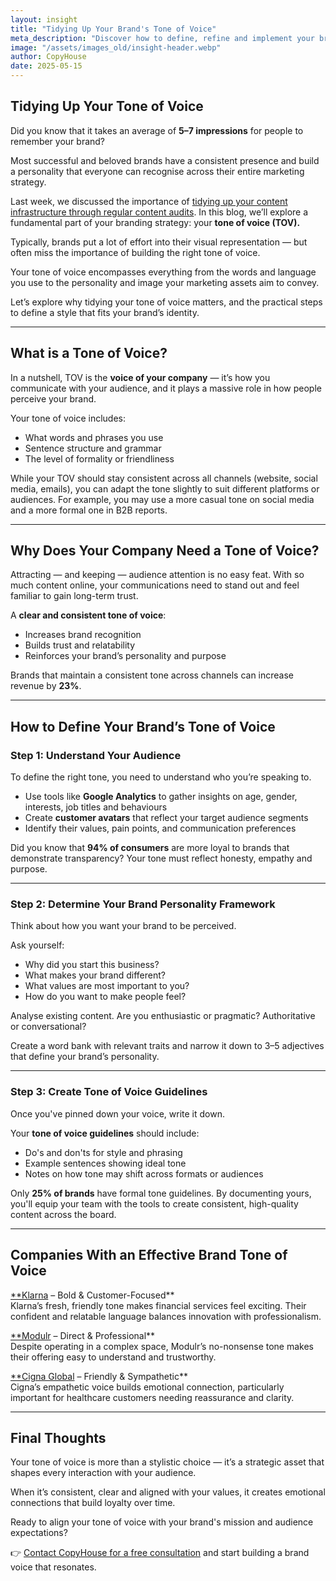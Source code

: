 ```yaml
---
layout: insight
title: "Tidying Up Your Brand's Tone of Voice"
meta_description: "Discover how to define, refine and implement your brand’s tone of voice to boost consistency, clarity and customer connection."
image: "/assets/images_old/insight-header.webp"
author: CopyHouse
date: 2025-05-15
---
```


## Tidying Up Your Tone of Voice

Did you know that it takes an average of **5–7 impressions** for people to remember your brand?

Most successful and beloved brands have a consistent presence and build a personality that everyone can recognise across their entire marketing strategy. 

Last week, we discussed the importance of [tidying up your content infrastructure through regular content audits](https://www.copyhouse.io/insights/how-to-conduct-a-content-audit). In this blog, we’ll explore a fundamental part of your branding strategy: your **tone of voice (TOV).**

Typically, brands put a lot of effort into their visual representation — but often miss the importance of building the right tone of voice.

Your tone of voice encompasses everything from the words and language you use to the personality and image your marketing assets aim to convey.

Let’s explore why tidying your tone of voice matters, and the practical steps to define a style that fits your brand’s identity.

---

## What is a Tone of Voice?

In a nutshell, TOV is the **voice of your company** — it’s how you communicate with your audience, and it plays a massive role in how people perceive your brand.

Your tone of voice includes:

- What words and phrases you use
- Sentence structure and grammar
- The level of formality or friendliness

While your TOV should stay consistent across all channels (website, social media, emails), you can adapt the tone slightly to suit different platforms or audiences. For example, you may use a more casual tone on social media and a more formal one in B2B reports.

---

## Why Does Your Company Need a Tone of Voice?

Attracting — and keeping — audience attention is no easy feat. With so much content online, your communications need to stand out and feel familiar to gain long-term trust.

A **clear and consistent tone of voice**:

- Increases brand recognition
- Builds trust and relatability
- Reinforces your brand’s personality and purpose

Brands that maintain a consistent tone across channels can increase revenue by **23%**.

---

## How to Define Your Brand’s Tone of Voice

### Step 1: Understand Your Audience

To define the right tone, you need to understand who you’re speaking to.

- Use tools like **Google Analytics** to gather insights on age, gender, interests, job titles and behaviours
- Create **customer avatars** that reflect your target audience segments
- Identify their values, pain points, and communication preferences

Did you know that **94% of consumers** are more loyal to brands that demonstrate transparency? Your tone must reflect honesty, empathy and purpose.

---

### Step 2: Determine Your Brand Personality Framework

Think about how you want your brand to be perceived.

Ask yourself:

- Why did you start this business?
- What makes your brand different?
- What values are most important to you?
- How do you want to make people feel?

Analyse existing content. Are you enthusiastic or pragmatic? Authoritative or conversational?

Create a word bank with relevant traits and narrow it down to 3–5 adjectives that define your brand’s personality.

---

### Step 3: Create Tone of Voice Guidelines

Once you've pinned down your voice, write it down.

Your **tone of voice guidelines** should include:

- Do's and don'ts for style and phrasing
- Example sentences showing ideal tone
- Notes on how tone may shift across formats or audiences

Only **25% of brands** have formal tone guidelines. By documenting yours, you'll equip your team with the tools to create consistent, high-quality content across the board.

---

## Companies With an Effective Brand Tone of Voice

[**Klarna](https://www.klarna.com/uk/?grs=%2F&grr=https%3A%2F%2Fwww.copyhouse.io%2F) – Bold & Customer-Focused**  
Klarna’s fresh, friendly tone makes financial services feel exciting. Their confident and relatable language balances innovation with professionalism.

[**Modulr](https://www.modulrfinance.com/) – Direct & Professional**  
Despite operating in a complex space, Modulr’s no-nonsense tone makes their offering easy to understand and trustworthy.

[**Cigna Global](https://www.cignaglobal.com/) – Friendly & Sympathetic**  
Cigna’s empathetic voice builds emotional connection, particularly important for healthcare customers needing reassurance and clarity.

---

## Final Thoughts

Your tone of voice is more than a stylistic choice — it’s a strategic asset that shapes every interaction with your audience.

When it’s consistent, clear and aligned with your values, it creates emotional connections that build loyalty over time.

Ready to align your tone of voice with your brand's mission and audience expectations?

👉 [Contact CopyHouse for a free consultation](https://www.copyhouse.io/contact) and start building a brand voice that resonates.

